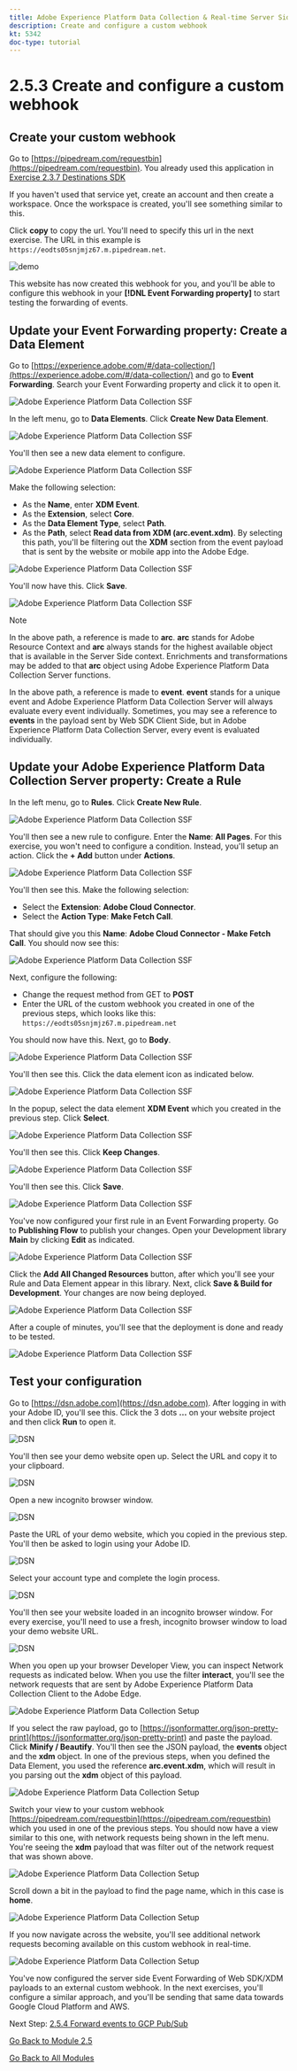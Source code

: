 ```yaml
---
title: Adobe Experience Platform Data Collection & Real-time Server Side Forwarding - Create and configure a custom webhook
description: Create and configure a custom webhook
kt: 5342
doc-type: tutorial
---
```

# 2.5.3 Create and configure a custom webhook

## Create your custom webhook

Go to [https://pipedream.com/requestbin](https://pipedream.com/requestbin). You already used this application in [Exercise 2.3.7 Destinations SDK](./../../../modules/rtcdp-b2c/module2.3/ex7.md)

If you haven't used that service yet, create an account and then create a workspace. Once the workspace is created, you'll see something similar to this. 

Click **copy** to copy the url. You'll need to specify this url in the next exercise. The URL in this example is `https://eodts05snjmjz67.m.pipedream.net`.

![demo](./images/webhook1.png)

This website has now created this webhook for you, and you'll be able to configure this webhook in your **[!DNL Event Forwarding property]** to start testing the forwarding of events.

## Update your Event Forwarding property: Create a Data Element

Go to [https://experience.adobe.com/#/data-collection/](https://experience.adobe.com/#/data-collection/) and go to **Event Forwarding**. Search your Event Forwarding property and click it to open it.

![Adobe Experience Platform Data Collection SSF](./images/prop1.png)

In the left menu, go to **Data Elements**. Click **Create New Data Element**.

![Adobe Experience Platform Data Collection SSF](./images/de1.png)

You'll then see a new data element to configure.

![Adobe Experience Platform Data Collection SSF](./images/de2.png)

Make the following selection:

- As the **Name**, enter **XDM Event**.
- As the **Extension**, select **Core**.
- As the **Data Element Type**, select **Path**.
- As the **Path**, select **Read data from XDM (arc.event.xdm)**. By selecting this path, you'll be filtering out the **XDM** section from the event payload that is sent by the website or mobile app into the Adobe Edge.

![Adobe Experience Platform Data Collection SSF](./images/de3.png)

You'll now have this. Click **Save**.

![Adobe Experience Platform Data Collection SSF](./images/de3a.png)

>[!NOTE]
>
>In the above path, a reference is made to **arc**. **arc** stands for Adobe Resource Context and **arc** always stands for the highest available object that is available in the Server Side context. Enrichments and transformations may be added to that **arc** object using Adobe Experience Platform Data Collection Server functions.
>
>In the above path, a reference is made to **event**. **event** stands for a unique event and Adobe Experience Platform Data Collection Server will always evaluate every event individually. Sometimes, you may see a reference to **events** in the payload sent by Web SDK Client Side, but in Adobe Experience Platform Data Collection Server, every event is evaluated individually.

## Update your Adobe Experience Platform Data Collection Server property: Create a Rule

In the left menu, go to **Rules**. Click **Create New Rule**.

![Adobe Experience Platform Data Collection SSF](./images/rl1.png)

You'll then see a new rule to configure. Enter the **Name**: **All Pages**. For this exercise, you won't need to configure a condition. Instead, you'll setup an action. Click the **+ Add** button under **Actions**.

![Adobe Experience Platform Data Collection SSF](./images/rl2.png)

You'll then see this. Make the following selection:

- Select the **Extension**: **Adobe Cloud Connector**.
- Select the **Action Type**: **Make Fetch Call**.

That should give you this **Name**: **Adobe Cloud Connector - Make Fetch Call**. You should now see this:

![Adobe Experience Platform Data Collection SSF](./images/rl4.png)

Next, configure the following:

- Change the request method from GET to **POST**
- Enter the URL of the custom webhook you created in one of the previous steps, which looks like this: `https://eodts05snjmjz67.m.pipedream.net`

You should now have this. Next, go to **Body**.

![Adobe Experience Platform Data Collection SSF](./images/rl6.png)

You'll then see this. Click the data element icon as indicated below.

![Adobe Experience Platform Data Collection SSF](./images/rl7.png)

In the popup, select the data element **XDM Event** which you created in the previous step. Click **Select**.

![Adobe Experience Platform Data Collection SSF](./images/rl8.png)

You'll then see this. Click **Keep Changes**.

![Adobe Experience Platform Data Collection SSF](./images/rl9.png)

You'll then see this. Click **Save**.

![Adobe Experience Platform Data Collection SSF](./images/rl10.png)

You've now configured your first rule in an Event Forwarding property. Go to **Publishing Flow** to publish your changes.
Open your Development library **Main** by clicking **Edit** as indicated.

![Adobe Experience Platform Data Collection SSF](./images/rl11.png)

Click the **Add All Changed Resources** button, after which you'll see your Rule and Data Element appear in this library. Next, click **Save & Build for Development**. Your changes are now being deployed.

![Adobe Experience Platform Data Collection SSF](./images/rl13.png)

After a couple of minutes, you'll see that the deployment is done and ready to be tested.

![Adobe Experience Platform Data Collection SSF](./images/rl14.png)

## Test your configuration

Go to [https://dsn.adobe.com](https://dsn.adobe.com). After logging in with your Adobe ID, you'll see this. Click the 3 dots **...** on your website project and then click **Run** to open it.

![DSN](./../../datacollection/module1.1/images/web8.png)

You'll then see your demo website open up. Select the URL and copy it to your clipboard.

![DSN](../../gettingstarted/gettingstarted/images/web3.png)

Open a new incognito browser window.

![DSN](../../gettingstarted/gettingstarted/images/web4.png)

Paste the URL of your demo website, which you copied in the previous step. You'll then be asked to login using your Adobe ID.

![DSN](../../gettingstarted/gettingstarted/images/web5.png)

Select your account type and complete the login process.

![DSN](../../gettingstarted/gettingstarted/images/web6.png)

You'll then see your website loaded in an incognito browser window. For every exercise, you'll need to use a fresh, incognito browser window to load your demo website URL.

![DSN](../../gettingstarted/gettingstarted/images/web7.png)

When you open up your browser Developer View, you can inspect Network requests as indicated below. When you use the filter **interact**, you'll see the network requests that are sent by Adobe Experience Platform Data Collection Client to the Adobe Edge.

![Adobe Experience Platform Data Collection Setup](./images/hook1.png)

If you select the raw payload, go to [https://jsonformatter.org/json-pretty-print](https://jsonformatter.org/json-pretty-print) and paste the payload. Click **Minify / Beautify**. You'll then see the JSON payload, the **events** object and the **xdm** object. In one of the previous steps, when you defined the Data Element, you used the reference **arc.event.xdm**, which will result in you parsing out the **xdm** object of this payload.

![Adobe Experience Platform Data Collection Setup](./images/hook2.png)

Switch your view to your custom webhook [https://pipedream.com/requestbin](https://pipedream.com/requestbin) which you used in one of the previous steps. You should now have a view similar to this one, with network requests being shown in the left menu. You're seeing the **xdm** payload that was filter out of the network request that was shown above. 

![Adobe Experience Platform Data Collection Setup](./images/hook3.png)

Scroll down a bit in the payload to find the page name, which in this case is **home**.

![Adobe Experience Platform Data Collection Setup](./images/hook4.png)

If you now navigate across the website, you'll see additional network requests becoming available on this custom webhook in real-time.

![Adobe Experience Platform Data Collection Setup](./images/hook5.png)

You've now configured the server side Event Forwarding of Web SDK/XDM payloads to an external custom webhook. In the next exercises, you'll configure a similar approach, and you'll be sending that same data towards Google Cloud Platform and AWS.

Next Step: [2.5.4 Forward events to GCP Pub/Sub](./ex4.md)

[Go Back to Module 2.5](./aep-data-collection-ssf.md)

[Go Back to All Modules](./../../../overview.md)
